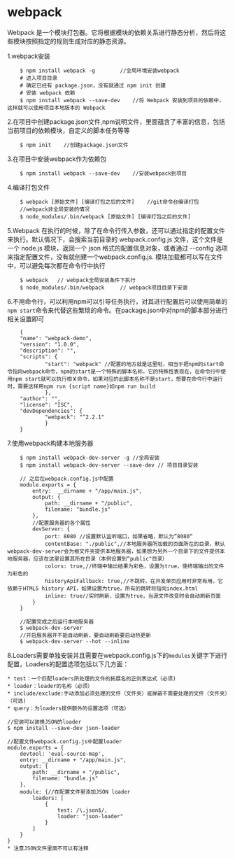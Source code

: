 webpack
===
Webpack 是一个模块打包器。它将根据模块的依赖关系进行静态分析，然后将这些模块按照指定的规则生成对应的静态资源。

1.webpack安装
		
		$ npm install webpack -g	    //全局环境安装webpack
		# 进入项目目录 
		# 确定已经有 package.json，没有就通过 npm init 创建 
		# 安装 webpack 依赖 
		$ npm install webpack --save-dev    //将 Webpack 安装到项目的依赖中，这样就可以使用项目本地版本的 Webpack
2.在项目中创建package.json文件,npm说明文件，里面蕴含了丰富的信息，包括当前项目的依赖模块，自定义的脚本任务等等

		$ npm init    //创建package.json文件
3.在项目中安装webpack作为依赖包

		$ npm install webpack --save-dev    //安装webpack到项目
4.编译打包文件

		$ webpack [原始文件] [编译打包之后的文件]    //git命令台编译打包
		//webpack非全局安装的情况
		$ node_modules/.bin/webpack [原始文件] [编译打包之后的文件]
5.Webpack 在执行的时候，除了在命令行传入参数，还可以通过指定的配置文件来执行。默认情况下，会搜索当前目录的 webpack.config.js 文件，这个文件是一个 node.js 模块，返回一个 json 格式的配置信息对象，或者通过 --config 选项来指定配置文件，没有就创建一个webpack.config.js.
模块加载都可以写在文件中，可以避免每次都在命令行中执行
		
		$ webpack	// webpack全局安装条件下执行
		$ node_modules/.bin/webpack		// webpack项目目录下安装
6.不用命令行，可以利用npm可以引导任务执行，对其进行配置后可以使用简单的`npm start`命令来代替这些繁琐的命令。在package.json中对npm的脚本部分进行相关设置即可
		
		{ 
		"name": "webpack-demo", 
		"version": "1.0.0", 
		"description": "", 
		"scripts": { 
				"start": "webpack" //配置的地方就是这里啦，相当于把npm的start命令指向webpack命令，npm的start是一个特殊的脚本名称，它的特殊性表现在，在命令行中使用npm start就可以执行相关命令，如果对应的此脚本名称不是start，想要在命令行中运行时，需要这样用npm run {script name}如npm run build
				}, 
		"author": "", 
		"license": "ISC", 
		"devDependencies": { 
				"webpack": "^2.2.1" 
				} 
		}
7.使用webpack构建本地服务器
		
		$ npm install webpack-dev-server -g //全局安装 
		$ npm install webpack-dev-server --save-dev // 项目目录安装
		
		// 之后在webpack.config.js中配置
		module.exports = {
  			entry:  __dirname + "/app/main.js",
  			output: {
   				path: __dirname + "/public",
    			filename: "bundle.js"
  			},
			//配置服务器的各个属性
  			devServer: {
				port: 8080 //设置默认监听端口，如果省略，默认为”8080“
    			contentBase: "./public",//本地服务器所加载的页面所在的目录，默认webpack-dev-server会为根文件夹提供本地服务器，如果想为另外一个目录下的文件提供本地服务器，应该在这里设置其所在目录（本例设置到“public"目录）
    			colors: true,//终端中输出结果为彩色，设置为true，使终端输出的文件为彩色的
    			historyApiFallback: true,//不跳转，在开发单页应用时非常有用，它依赖于HTML5 history API，如果设置为true，所有的跳转将指向index.html
    			inline: true//实时刷新，设置为true，当源文件改变时会自动刷新页面
  			} 
		}
		
		//配置完成之后运行本地服务器
		$ webpack-dev-server
		//开启服务器并不能自动刷新，要自动刷新要启动热更新
		$ webpack-dev-server --hot --inline
8.Loaders需要单独安装并且需要在webpack.config.js下的`modules`关键字下进行配置，Loaders的配置选项包括以下几方面：

	* test：一个匹配loaders所处理的文件的拓展名的正则表达式（必须)
	* loader：loader的名称（必须）
	* include/exclude:手动添加必须处理的文件（文件夹）或屏蔽不需要处理的文件（文件夹）（可选)
	* query：为loaders提供额外的设置选项（可选）
	
	//安装可以装换JSON的loader
	$ npm install --save-dev json-loader

	//配置文件webpack.config.js中配置loader
	module.exports = {   
		devtool: 'eval-source-map',   
		entry: __dirname + "/app/main.js",   
		output: {     
			path: __dirname + "/public",     
			filename: "bundle.js" 
		},   
		module: {//在配置文件里添加JSON loader     
			loaders: [ 
				{         
					test: /\.json$/,         
					loader: "json-loader" 
				}	 
			] 
		}
	}
	* 注意JSON文件里面不可以有注释